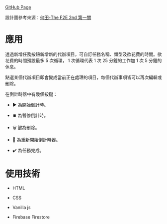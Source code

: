 [GitHub Page](https://celeste6666.github.io/pomodoro/view/index.html)

設計圖參考來源：[何田-The F2E 2nd 第一關](https://challenge.thef2e.com/user/1989?schedule=2729#works-2729)


# 應用

透過新增任務按鈕新增新的代辦項目，可自訂任務名稱、類型及欲花費的時間。欲花費的時間預設最多 5 次循環， 1 次循環代表 1 次 25 分鐘的工作加 1 次 5 分鐘的休息。

點選某個代辦項目即會變成當前正在處理的項目，每個代辦事項皆可以再次編輯或刪除。

在倒計時器中有幾個按鍵：

- :arrow_forward: 為開始倒計時。

- :stop_button: 為暫停倒計時。

- :wastebasket: 鍵為刪除。

- :repeat: 為重新開始倒計時器。

- :heavy_check_mark: 為任務完成。

# 使用技術

- HTML

- CSS

- Vanilla js

- Firebase Firestore
